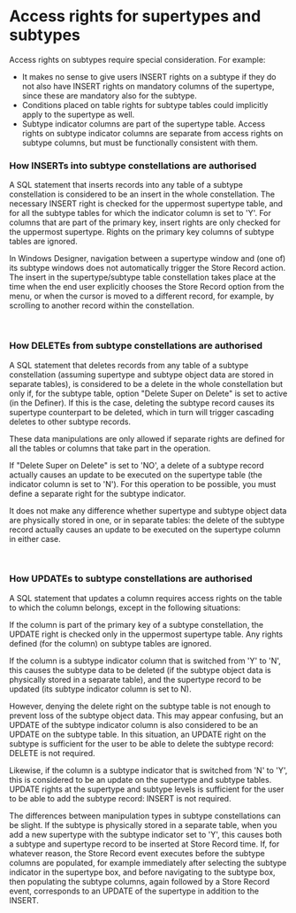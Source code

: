 # Access rights for supertypes and subtypes

Access rights on subtypes require special consideration. For example:

- It makes no sense to give users INSERT rights on a subtype if they do not also have INSERT rights on mandatory columns of the supertype, since these are mandatory also for the subtype.
- Conditions placed on table rights for subtype tables could implicitly apply to the supertype as well.
- Subtype indicator columns are part of the supertype table. Access rights on subtype indicator columns are separate from access rights on subtype columns, but must be functionally consistent with them.

### How INSERTs into subtype constellations are authorised

A SQL statement that inserts records into any table of a subtype constellation is considered to be an insert in the whole constellation. The necessary INSERT right is checked for the uppermost supertype table, and for all the subtype tables for which the indicator column is set to 'Y'. For columns that are part of the primary key, insert rights are only checked for the uppermost supertype. Rights on the primary key columns of subtype tables are ignored.

In Windows Designer, navigation between a supertype window and (one of) its subtype windows does not automatically trigger the Store Record action. The insert in the supertype/subtype table constellation takes place at the time when the end user explicitly chooses the Store Record option from the menu, or when the cursor is moved to a different record, for example, by scrolling to another record within the constellation.

 

### How DELETEs from subtype constellations are authorised

A SQL statement that deletes records from any table of a subtype constellation (assuming supertype and subtype object data are stored in separate tables), is considered to be a delete in the whole constellation but only if, for the subtype table, option "Delete Super on Delete" is set to active (in the Definer). If this is the case, deleting the subtype record causes its supertype counterpart to be deleted, which in turn will trigger cascading deletes to other subtype records.

These data manipulations are only allowed if separate rights are defined for all the tables or columns that take part in the operation.

If "Delete Super on Delete" is set to 'NO', a delete of a subtype record actually causes an update to be executed on the supertype table (the indicator column is set to 'N'). For this operation to be possible, you must define a separate right for the subtype indicator.

It does not make any difference whether supertype and subtype object data are physically stored in one, or in separate tables: the delete of the subtype record actually causes an update to be executed on the supertype column in either case.

 

### How UPDATEs to subtype constellations are authorised

A SQL statement that updates a column requires access rights on the table to which the column belongs, except in the following situations:

If the column is part of the primary key of a subtype constellation, the UPDATE right is checked only in the uppermost supertype table. Any rights defined (for the column) on subtype tables are ignored.

If the column is a subtype indicator column that is switched from 'Y' to 'N', this causes the subtype data to be deleted (if the subtype object data is physically stored in a separate table), and the supertype record to be updated (its subtype indicator column is set to N).

However, denying the delete right on the subtype table is not enough to prevent loss of the subtype object data. This may appear confusing, but an UPDATE of the subtype indicator column is also considered to be an UPDATE on the subtype table. In this situation, an UPDATE right on the subtype is sufficient for the user to be able to delete the subtype record: DELETE is not required.

Likewise, if the column is a subtype indicator that is switched from 'N' to 'Y', this is considered to be an update on the supertype and subtype tables. UPDATE rights at the supertype and subtype levels is sufficient for the user to be able to add the subtype record: INSERT is not required.

The differences between manipulation types in subtype constellations can be slight. If the subtype is physically stored in a separate table, when you add a new supertype with the subtype indicator set to 'Y', this causes both a subtype and supertype record to be inserted at Store Record time. If, for whatever reason, the Store Record event executes before the subtype columns are populated, for example immediately after selecting the subtype indicator in the supertype box, and before navigating to the subtype box, then populating the subtype columns, again followed by a Store Record event, corresponds to an UPDATE of the supertype in addition to the INSERT.

 

 